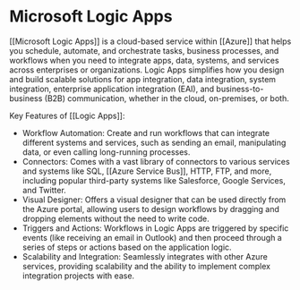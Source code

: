 # Microsoft Logic Apps

[[Microsoft Logic Apps]] is a cloud-based service within [[Azure]] that helps you schedule, automate, and orchestrate tasks, business processes, and workflows when you need to integrate apps, data, systems, and services across enterprises or organizations. Logic Apps simplifies how you design and build scalable solutions for app integration, data integration, system integration, enterprise application integration (EAI), and business-to-business (B2B) communication, whether in the cloud, on-premises, or both.​

Key Features of [[Logic Apps]]:​

- Workflow Automation: Create and run workflows that can integrate different systems and services, such as sending an email, manipulating data, or even calling long-running processes.​
- Connectors: Comes with a vast library of connectors to various services and systems like SQL, [[Azure Service Bus]], HTTP, FTP, and more, including popular third-party systems like Salesforce, Google Services, and Twitter.​
- Visual Designer: Offers a visual designer that can be used directly from the Azure portal, allowing users to design workflows by dragging and dropping elements without the need to write code.​
- Triggers and Actions: Workflows in Logic Apps are triggered by specific events (like receiving an email in Outlook) and then proceed through a series of steps or actions based on the application logic.​
- Scalability and Integration: Seamlessly integrates with other Azure services, providing scalability and the ability to implement complex integration projects with ease.​